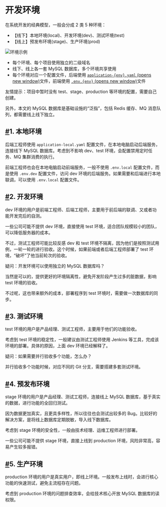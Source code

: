 # 开发环境

在系统开发的经典模型，一般会分成 2 类 5 种环境：

- 【线下】本地环境(local)、开发环境(dev)、测试环境(test)
- 【线上】预发布环境(stage)、生产环境(prod)

![环境示例](https://doc.iocoder.cn/img/%E5%BC%80%E5%8F%91%E7%8E%AF%E5%A2%83/01.png)

- 每个环境、每个项目使用独立的二级域名
- 线下、线上各一套 MySQL 数据库，多个环境共享使用
- 每个环境对应一个配置文件，后端使用 [`application-{env}.yaml` (opens new window)](https://github.com/YunaiV/ruoyi-vue-pro/blob/master/yudao-server/src/main/resources/application-dev.yaml)文件，前端使用 [`.env.{env}` (opens new window)](https://github.com/yudaocode/yudao-ui-admin-vue2/blob/master/.env.dev)文件

友情提示：项目中暂时没有 test、stage、production 等环境的配置，需要自己创建。

另外，本文的 MySQL 数据库是基础设施的“泛指”，包括 Redis 缓存、MQ 消息队列，都需要线上线下独立。

## [#](https://doc.iocoder.cn/dev-env/#_1-本地环境)1. 本地环境

后端工程师使用 `application-local.yaml` 配置文件，在本地电脑启动后端服务，连接线下 MySQL 数据库。考虑到不影响 dev、test 环境，会配置禁用定时任务、MQ 集群消费的执行。

前端工程师也会在本地电脑启动前端服务，一般不使用 `.env.local` 配置文件，而是使用 `.env.dev` 配置文件，访问 dev 环境的后端服务。如果需要和后端进行本地联调，可以使用 `.env.local` 配置文件。

## [#](https://doc.iocoder.cn/dev-env/#_2-开发环境)2. 开发环境

dev 环境的用户是前端工程师、后端工程师，主要用于前后端的联调、又或者功能开发完后的自测。

一些公司可能不提供 dev 环境，直接使用 test 环境，适合团队规模较小的团队，可以降低服务器的成本。

不过，测试工程师可能比较反感 dev 和 test 环境不隔离，因为他们是按照测试用例，一轮一轮的进行验收。这个时候，如果前端或者后端工程师部署了 test 环境，“破坏”了他当前轮次的验收。

疑问：开发环境可以使用独立的 MySQL 数据库吗？

当然是可以的，提供更好的环境隔离性，避免开发阶段产生过多的脏数据，影响 test 环境的验收。

不过呢，这也带来额外的成本，部署程序到 test 环境时，需要做一次数据库的同步。

## [#](https://doc.iocoder.cn/dev-env/#_3-测试环境)3. 测试环境

test 环境的用户是产品经理、测试工程师，主要用于他们的功能验收。

考虑到 test 环境的稳定性，一般建议由测试工程师使用 Jenkins 等工具，完成该环境的部署。具体的原因，上面 dev 环境已经解释了。

疑问：如果需要并行验收多个功能，怎么办？

并行验收多个功能时候，对应不同的 Git 分支，需要搭建多套测试环境。

## [#](https://doc.iocoder.cn/dev-env/#_4-预发布环境)4. 预发布环境

stage 环境的用户是产品经理、测试工程师，连接线上 MySQL 数据库，基于真实的数据，进行功能的全回归测试。

因为数据更加真实，且更具多样性，所以往往也会测试出较多的 Bug。比较好的解决方案，是将线上数据库定期脱敏，导入线下数据库。

考虑到 stage 环境的安全性，一般由技术经理、运维工程师进行部署。

一些公司可能不提供 stage 环境，直接上线到 production 环境，风险非常高，容易产生较多报错。

## [#](https://doc.iocoder.cn/dev-env/#_5-生产环境)5. 生产环境

production 环境的用户是真实用户，即线上环境。一般发布上线时，会进行核心功能的快速测试，避免主流程存在问题。

考虑到 production 环境的问题排查效率，会给技术核心开放 MySQL 数据库的读权限。